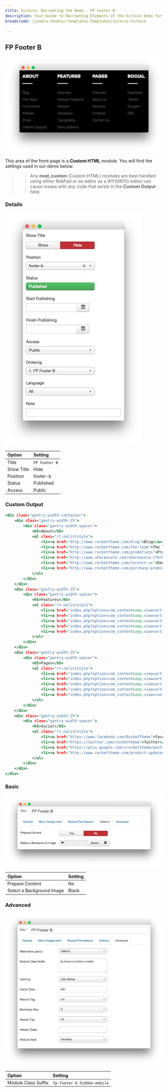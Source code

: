 ```yaml
---
title: Sirocco: Recreating the Demo - FP Footer B
description: Your Guide to Recreating Elements of the Sirocco Demo for Joomla
breadcrumb: /joomla:Joomla/!templates:Templates/sirocco:Sirocco

---
```


FP Footer B
-----

![](assets/demo_12.jpeg)

This area of the front page is a **Custom HTML** module. You will find the settings used in our demo below.

>> Any **mod_custom** (Custom HTML) modules are best handled using either RokPad or no editor as a WYSIWYG editor can cause issues with any code that exists in the **Custom Output** field.

### Details

![](assets/demo_12a.jpeg)

|   Option   |    Setting    |
| :--------- | :------------ |
| Title      | `FP Footer B` |
| Show Title | Hide          |
| Position   | footer-b      |
| Status     | Published     |
| Access     | Public        |

### Custom Output

~~~ .html
<div class="gantry-width-container">
    <div class="gantry-width-25">
        <div class="gantry-width-spacer">
            <h5>About</h5>
            <ul class="rt-noliststyle">
                <li><a href="http://www.rockettheme.com/blog">Blog</a></li>
                <li><a href="http://www.rockettheme.com/the-team">The Team</a></li>
                <li><a href="http://www.rockettheme.com/promotions">Promotions</a></li>
                <li><a href="http://www.shareasale.com/shareasale.cfm?merchantID=30300">Affiliate</a></li>
                <li><a href="http://www.rockettheme.com/contact-us">Email</a></li>
                <li><a href="http://www.rockettheme.com/purchase-premier-support">Premier Support</a></li>
            </ul>                       
        </div>
    </div>
    <div class="gantry-width-25">
        <div class="gantry-width-spacer">
            <h5>Features</h5>
            <ul class="rt-noliststyle">
                <li><a href="index.php?option=com_content&amp;view=article&amp;id=1&amp;Itemid=111">Overview</a></li>
                <li><a href="index.php?option=com_content&amp;view=article&amp;id=2&amp;Itemid=112">Module Positions</a></li>
                <li><a href="index.php?option=com_content&amp;view=article&amp;id=3&amp;Itemid=113">Module Variations</a></li>
                <li><a href="index.php?option=com_content&amp;view=article&amp;id=4&amp;Itemid=114">Typography</a></li>
                <li><a href="index.php?option=com_content&amp;view=article&amp;id=5&amp;Itemid=115">Menu Options</a></li>
            </ul>       
        </div>
    </div>
    <div class="gantry-width-25">       
        <div class="gantry-width-spacer">
            <h5>Pages</h5>
            <ul class="rt-noliststyle">
                <li><a href="index.php?option=com_content&amp;view=article&amp;id=6&amp;Itemid=118">Overview</a></li>
                <li><a href="index.php?option=com_content&amp;view=article&amp;id=7&amp;Itemid=119">About Us</a></li>
                <li><a href="index.php?option=com_content&amp;view=article&amp;id=9&amp;Itemid=121">Services</a></li>
                <li><a href="index.php?option=com_content&amp;view=article&amp;id=11&amp;Itemid=123">Portfolio</a></li>
                <li><a href="index.php?option=com_contact&amp;view=contact&amp;id=1&amp;Itemid=126">Contact Us</a></li>             
            </ul>       
        </div>
    </div>  
    <div class="gantry-width-25">       
        <div class="gantry-width-spacer">
            <h5>Social</h5>
            <ul class="rt-noliststyle">
                <li><a href="https://www.facebook.com/RocketTheme">Facebook</a></li>
                <li><a href="https://twitter.com/rockettheme">Twitter</a></li>
                <li><a href="https://plus.google.com/+rockettheme/posts">Google+</a></li>
                <li><a href="http://www.rockettheme.com/product-updates?rss">RSS</a></li>
            </ul>   
        </div>
    </div>              
</div>  
~~~

### Basic

![](assets/demo_12b.jpeg)

|           Option          | Setting |
| :------------------------ | :------ |
| Prepare Content           | No      |
| Select a Background Image | Blank   |

### Advanced

![](assets/demo_12c.jpeg)

|        Option       |           Setting           |
| :------------------ | :-------------------------- |
| Module Class Suffix | `fp-footer-b hidden-mobile` |
